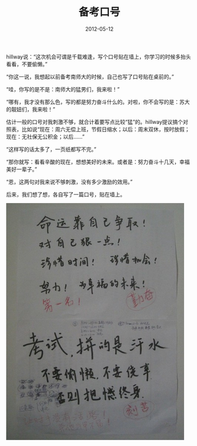 ﻿---
title: "备考口号"
date: 2012-05-12
categories: 
  - "essay"
tags: 
  - "公务员"
  - "汕头"
---

hillway说：“这次机会可谓是千载难逢，写个口号贴在墙上，你学习的时候多抬头看看，不要偷懒。”

“你这一说，我想起以前备考南师大的时候，自己也写了口号贴在桌前的。”

“哇，你写的是不是：南师大的猛男们，我来啦！”

“哪有，我才没有那么色，写的都是努力奋斗什么的。对啦，你不会写的是：苏大的靓妞们，我来啦！”

估计一般的口号对我刺激不够，就合计着要写点比较“猛”的。hillway提议搞个对照表，比如说“现在：周六无偿上班，节假日缩水；以后：周末双休，按时放假；现在：无社保无公积金；以后……”

“这样写的话太多了，一页纸都写不完。”

“那你就写：看看辛酸的现在，想想美好的未来。或者是：努力奋斗十几天，幸福美好一辈子。”

“恩，这两句对我来说不够刺激，没有多少激励的效用。”

后来，我们想了想，各自写了一篇口号，贴在墙上。

![QQ截图未命名](/images/7513317910_150da0a0c5_z.jpg)
